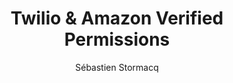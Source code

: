 ---
title:  "Twilio & Amazon Verified Permissions"
description: "In this episode of the AWS Developers Podcast, Seb speaks with Peter Lavelle and Edward Sun about Twilio, and the complexities of authorization in cloud applications. They discuss the evolution of Twilio Flex, the challenges faced in implementing a sophisticated authorization model, and the decision-making process behind choosing between graph-based and policy-based authorization systems. The conversation also highlights the benefits of Amazon Verified Permissions (AVP) and the Cedar Policy Language, emphasizing the importance of decoupling authorization logic from business logic for better scalability and maintainability. This conversation delves into the implementation and benefits of AWS Verified Permissions (AVP) and the Cedar policy language. The speakers discuss the Quick Start experience for users, the challenges of policy-based systems, and the importance of automated reasoning in policy verification. They also explore metadata management, the flexibility of local versus central evaluation in authorization, and the implementation timeline for Twilio's use of AVP. The discussion highlights the growing adoption of these technologies and their potential future applications."
guests:
   - name: "Peter Lavelle"
     title: "Principal Software Engineer, Twilio"
     link: "https://www.linkedin.com/in/peteiam/"
   - name: "Edward Sun"
     title: "Solution Architect, AWS"
     link: "https://www.linkedin.com/in/edward-sun/"
episode: 138
duration: "00:48:03" 
size: 23067185
file: 138.mp3	
publication: "2024-11-08 04:00:00 +0000"
author: Sébastien Stormacq
category: podcasts
social-background: 138.png
appleEpisodeId: 1000676167896
aws-categories:
  - "Security, Identity & Compliance"
links:
  - text: "Twilio"
    link: https://www.twilio.com/en-us
  - text: "Google Zanzibar"
    link: https://research.google/pubs/zanzibar-googles-consistent-global-authorization-system/
  - text: "Amazon Verified Permission"
    link: https://aws.amazon.com/verified-permissions/
  - text: "Cedar: Learn about the language, tutorial and playground"
    link: https://cedarpolicy.com
  - text: "AWS blog: How we designed Cedar to be intuitive to use, fast, and safe"
    link: https://aws.amazon.com/blogs/security/how-we-designed-cedar-to-be-intuitive-to-use-fast-and-safe/
  - text: "AWS blog: Authorize API Gateway APIs using Amazon Verified Permissions"
    link: https://aws.amazon.com/blogs/security/authorize-api-gateway-apis-using-amazon-verified-permissions-and-amazon-cognito/
---